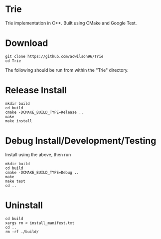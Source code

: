 # Trie
Trie implementation in C++. Built using CMake and Google Test. 

# Download
```
git clone https://github.com/acwilson96/Trie
cd Trie
```
The following should be run from within the "Trie" directory.
# Release Install
```
mkdir build
cd build
cmake -DCMAKE_BUILD_TYPE=Release ..
make
make install
```
# Debug Install/Development/Testing
Install using the above, then run
```
mkdir build
cd build
cmake -DCMAKE_BUILD_TYPE=Debug ..
make
make test
cd ..
```
# Uninstall
```
cd build
xargs rm < install_manifest.txt
cd ..
rm -rf ./build/
```